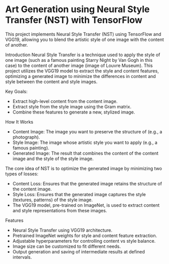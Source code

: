 # Art Generation using Neural Style Transfer (NST) with TensorFlow

This project implements Neural Style Transfer (NST) using TensorFlow and VGG19, allowing you to blend the artistic style of one image with the content of another. 

Introduction
Neural Style Transfer is a technique used to apply the style of one image (such as a famous painting Starry Night by Van Gogh in this case) to the content of another image (image of Louvre Museum). This project utilizes the VGG19 model to extract the style and content features, optimizing a generated image to minimize the differences in content and style between the content and style images.

Key Goals:
- Extract high-level content from the content image.
- Extract style from the style image using the Gram matrix.
- Combine these features to generate a new, stylized image.

How It Works
- Content Image: The image you want to preserve the structure of (e.g., a photograph).
- Style Image: The image whose artistic style you want to apply (e.g., a famous painting).
- Generated Image: The result that combines the content of the content image and the style of the style image.
  
The core idea of NST is to optimize the generated image by minimizing two types of losses:
- Content Loss: Ensures that the generated image retains the structure of the content image.
- Style Loss: Ensures that the generated image captures the style (textures, patterns) of the style image.
- The VGG19 model, pre-trained on ImageNet, is used to extract content and style representations from these images.

Features
- Neural Style Transfer using VGG19 architecture.
- Pretrained ImageNet weights for style and content feature extraction.
- Adjustable hyperparameters for controlling content vs style balance.
- Image size can be customized to fit different needs.
- Output generation and saving of intermediate results at defined intervals.
